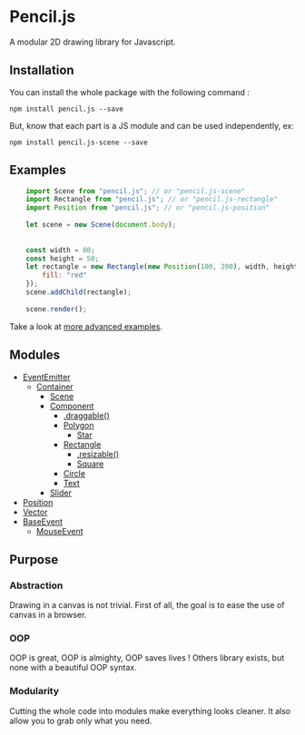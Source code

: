 # Pencil.js

A modular 2D drawing library for Javascript.


## Installation
You can install the whole package with the following command :

    npm install pencil.js --save


But, know that each part is a JS module and can be used independently, ex:

    npm install pencil.js-scene --save


## Examples

```js
    import Scene from "pencil.js"; // or "pencil.js-scene"
    import Rectangle from "pencil.js"; // or "pencil.js-rectangle"
    import Position from "pencil.js"; // or "pencil.js-position"
    
    let scene = new Scene(document.body);
    
    
    const width = 80;
    const height = 50;
    let rectangle = new Rectangle(new Position(100, 200), width, height, {
        fill: "red"
    });
    scene.addChild(rectangle);
    
    scene.render();
```
    
Take a look at [more advanced examples]().

## Modules

 * [EventEmitter]()
   * [Container]()
     * [Scene]()
     * [Component]()
       * [.draggable()]()
       * [Polygon]()
         * [Star]()
       * [Rectangle]()
         * [.resizable()]()
         * [Square]()
       * [Circle]()
       * [Text]()
     * [Slider]()
 * [Position]()
 * [Vector]()
 * [BaseEvent]()
   * [MouseEvent]()


## Purpose

### Abstraction
Drawing in a canvas is not trivial.
First of all, the goal is to ease the use of canvas in a browser.

### OOP
OOP is great, OOP is almighty, OOP saves lives !
Others library exists, but none with a beautiful OOP syntax.

### Modularity
Cutting the whole code into modules make everything looks cleaner.
It also allow you to grab only what you need.
